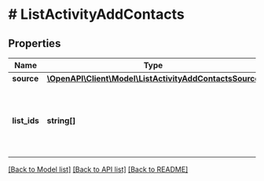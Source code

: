 # # ListActivityAddContacts

## Properties

Name | Type | Description | Notes
------------ | ------------- | ------------- | -------------
**source** | [**\OpenAPI\Client\Model\ListActivityAddContactsSource**](ListActivityAddContactsSource.md) |  |
**list_ids** | **string[]** | Specifies which lists (up to 50) you are adding your source contacts to. |

[[Back to Model list]](../../README.md#models) [[Back to API list]](../../README.md#endpoints) [[Back to README]](../../README.md)
